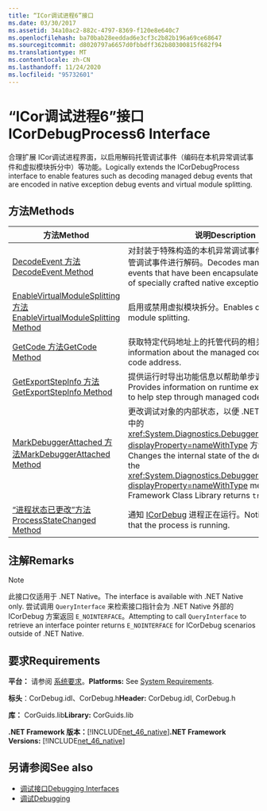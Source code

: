 ```yaml
---
title: “ICor调试进程6”接口
ms.date: 03/30/2017
ms.assetid: 34a10ac2-882c-4797-8369-f120e8e640c7
ms.openlocfilehash: ba70bab28eeddad6e3cf3c2b82b196a69ce68647
ms.sourcegitcommit: d8020797a6657d0fbbdff362b80300815f682f94
ms.translationtype: MT
ms.contentlocale: zh-CN
ms.lasthandoff: 11/24/2020
ms.locfileid: "95732601"
---
```

# <a name="icordebugprocess6-interface"></a><span data-ttu-id="9bb24-102">“ICor调试进程6”接口</span><span class="sxs-lookup"><span data-stu-id="9bb24-102">ICorDebugProcess6 Interface</span></span>

<span data-ttu-id="9bb24-103">合理扩展 ICor调试进程界面，以启用解码托管调试事件（编码在本机异常调试事件和虚拟模块拆分中）等功能。</span><span class="sxs-lookup"><span data-stu-id="9bb24-103">Logically extends the ICorDebugProcess interface to enable features such as decoding managed debug events that are encoded in native exception debug events and virtual module splitting.</span></span>  
  
## <a name="methods"></a><span data-ttu-id="9bb24-104">方法</span><span class="sxs-lookup"><span data-stu-id="9bb24-104">Methods</span></span>  
  
|<span data-ttu-id="9bb24-105">方法</span><span class="sxs-lookup"><span data-stu-id="9bb24-105">Method</span></span>|<span data-ttu-id="9bb24-106">说明</span><span class="sxs-lookup"><span data-stu-id="9bb24-106">Description</span></span>|  
|------------|-----------------|  
|[<span data-ttu-id="9bb24-107">DecodeEvent 方法</span><span class="sxs-lookup"><span data-stu-id="9bb24-107">DecodeEvent Method</span></span>](icordebugprocess6-decodeevent-method.md)|<span data-ttu-id="9bb24-108">对封装于特殊构造的本机异常调试事件有效载荷中的托管调试事件进行解码。</span><span class="sxs-lookup"><span data-stu-id="9bb24-108">Decodes managed debug events that have been encapsulated in the payload of specially crafted native exception debug events.</span></span>|  
|[<span data-ttu-id="9bb24-109">EnableVirtualModuleSplitting 方法</span><span class="sxs-lookup"><span data-stu-id="9bb24-109">EnableVirtualModuleSplitting Method</span></span>](icordebugprocess6-enablevirtualmodulesplitting-method.md)|<span data-ttu-id="9bb24-110">启用或禁用虚拟模块拆分。</span><span class="sxs-lookup"><span data-stu-id="9bb24-110">Enables or disables virtual module splitting.</span></span>|  
|[<span data-ttu-id="9bb24-111">GetCode 方法</span><span class="sxs-lookup"><span data-stu-id="9bb24-111">GetCode Method</span></span>](icordebugprocess6-getcode-method.md)|<span data-ttu-id="9bb24-112">获取特定代码地址上的托管代码的相关信息。</span><span class="sxs-lookup"><span data-stu-id="9bb24-112">Gets information about the managed code at a particular code address.</span></span>|  
|[<span data-ttu-id="9bb24-113">GetExportStepInfo 方法</span><span class="sxs-lookup"><span data-stu-id="9bb24-113">GetExportStepInfo Method</span></span>](icordebugprocess6-getexportstepinfo-method.md)|<span data-ttu-id="9bb24-114">提供运行时导出功能信息以帮助单步调试托管代码。</span><span class="sxs-lookup"><span data-stu-id="9bb24-114">Provides information on runtime exported functions to help step through managed code.</span></span>|  
|[<span data-ttu-id="9bb24-115">MarkDebuggerAttached 方法</span><span class="sxs-lookup"><span data-stu-id="9bb24-115">MarkDebuggerAttached Method</span></span>](icordebugprocess6-markdebuggerattached-method.md)|<span data-ttu-id="9bb24-116">更改调试对象的内部状态，以便 .NET Framework 类库中的 <xref:System.Diagnostics.Debugger.IsAttached%2A?displayProperty=nameWithType> 方法返回 `true`。</span><span class="sxs-lookup"><span data-stu-id="9bb24-116">Changes the internal state of the debugee so that the <xref:System.Diagnostics.Debugger.IsAttached%2A?displayProperty=nameWithType> method in the .NET Framework Class Library returns `true`.</span></span>|  
|[<span data-ttu-id="9bb24-117">“进程状态已更改”方法</span><span class="sxs-lookup"><span data-stu-id="9bb24-117">ProcessStateChanged Method</span></span>](icordebugprocess6-processstatechanged-method.md)|<span data-ttu-id="9bb24-118">通知 [ICorDebug](icordebug-interface.md) 进程正在运行。</span><span class="sxs-lookup"><span data-stu-id="9bb24-118">Notifies [ICorDebug](icordebug-interface.md) that the process is running.</span></span>|  
  
## <a name="remarks"></a><span data-ttu-id="9bb24-119">注解</span><span class="sxs-lookup"><span data-stu-id="9bb24-119">Remarks</span></span>  
  
> [!NOTE]
> <span data-ttu-id="9bb24-120">此接口仅适用于 .NET Native。</span><span class="sxs-lookup"><span data-stu-id="9bb24-120">The interface is available with .NET Native only.</span></span> <span data-ttu-id="9bb24-121">尝试调用 `QueryInterface` 来检索接口指针会为 .NET Native 外部的 ICorDebug 方案返回 `E_NOINTERFACE`。</span><span class="sxs-lookup"><span data-stu-id="9bb24-121">Attempting to call `QueryInterface` to retrieve an interface pointer returns `E_NOINTERFACE` for ICorDebug scenarios outside of .NET Native.</span></span>  
  
## <a name="requirements"></a><span data-ttu-id="9bb24-122">要求</span><span class="sxs-lookup"><span data-stu-id="9bb24-122">Requirements</span></span>  

 <span data-ttu-id="9bb24-123">**平台：** 请参阅 [系统要求](../../get-started/system-requirements.md)。</span><span class="sxs-lookup"><span data-stu-id="9bb24-123">**Platforms:** See [System Requirements](../../get-started/system-requirements.md).</span></span>  
  
 <span data-ttu-id="9bb24-124">**标头**：CorDebug.idl、CorDebug.h</span><span class="sxs-lookup"><span data-stu-id="9bb24-124">**Header:** CorDebug.idl, CorDebug.h</span></span>  
  
 <span data-ttu-id="9bb24-125">**库：** CorGuids.lib</span><span class="sxs-lookup"><span data-stu-id="9bb24-125">**Library:** CorGuids.lib</span></span>  
  
 <span data-ttu-id="9bb24-126">**.NET Framework 版本：**[!INCLUDE[net_46_native](../../../../includes/net-46-native-md.md)]</span><span class="sxs-lookup"><span data-stu-id="9bb24-126">**.NET Framework Versions:** [!INCLUDE[net_46_native](../../../../includes/net-46-native-md.md)]</span></span>  
  
## <a name="see-also"></a><span data-ttu-id="9bb24-127">另请参阅</span><span class="sxs-lookup"><span data-stu-id="9bb24-127">See also</span></span>

- [<span data-ttu-id="9bb24-128">调试接口</span><span class="sxs-lookup"><span data-stu-id="9bb24-128">Debugging Interfaces</span></span>](debugging-interfaces.md)
- [<span data-ttu-id="9bb24-129">调试</span><span class="sxs-lookup"><span data-stu-id="9bb24-129">Debugging</span></span>](index.md)
